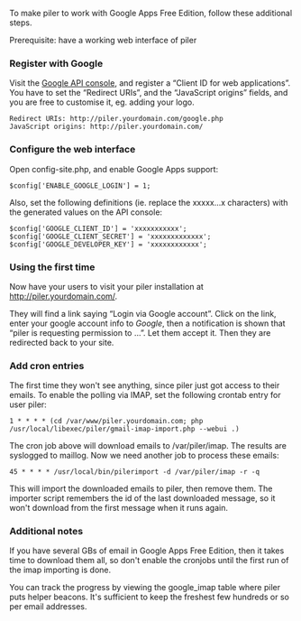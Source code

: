 To make piler to work with Google Apps Free Edition, follow these additional steps.

Prerequisite: have a working web interface of piler

### Register with Google

Visit the [Google API console](https://code.google.com/apis/console), and register a “Client ID for web applications”. You have to set the “Redirect URIs”, and the “JavaScript origins” fields, and you are free to customise it, eg. adding your logo.

```
Redirect URIs: http://piler.yourdomain.com/google.php
JavaScript origins: http://piler.yourdomain.com/
```

### Configure the web interface

Open config-site.php, and enable Google Apps support:

```
$config['ENABLE_GOOGLE_LOGIN'] = 1;
```
Also, set the following definitions (ie. replace the xxxxx…x characters) with the generated values on the API console:

```
$config['GOOGLE_CLIENT_ID'] = 'xxxxxxxxxxx';
$config['GOOGLE_CLIENT_SECRET'] = 'xxxxxxxxxxxxx';
$config['GOOGLE_DEVELOPER_KEY'] = 'xxxxxxxxxxxx';
```

### Using the first time

Now have your users to visit your piler installation at http://piler.yourdomain.com/.

They will find a link saying “Login via Google account”. Click on the link, enter your google account info to _Google_, then a notification is shown that “piler is requesting permission to …”. Let them accept it. Then they are redirected back to your site.


### Add cron entries

The first time they won't see anything, since piler just got access to their emails. To enable the polling via IMAP, set the following crontab entry for user piler:

```
1 * * * * (cd /var/www/piler.yourdomain.com; php /usr/local/libexec/piler/gmail-imap-import.php --webui .)
```

The cron job above will download emails to /var/piler/imap. The results are syslogged to maillog. Now we need another job to process these emails:

```
45 * * * * /usr/local/bin/pilerimport -d /var/piler/imap -r -q
```

This will import the downloaded emails to piler, then remove them. The importer script remembers the id of the last downloaded message, so it won't download from the first message when it runs again.

### Additional notes

If you have several GBs of email in Google Apps Free Edition, then it takes time to download them all, so don't enable the cronjobs until the first run of the imap importing is done.

You can track the progress by viewing the google_imap table where piler puts helper beacons. It's sufficient to keep the freshest few hundreds or so per email addresses.
